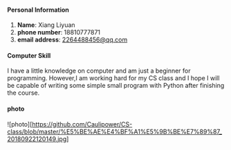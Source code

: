 

#### Personal Information
1. **Name**: Xiang Liyuan
2. **phone number**: 18810777871
3. **email address**: 2264488456@qq.com

#### Computer Skill
I have a little knowledge on computer and am just a beginner for programming. However,I am working hard for my CS class and I hope I will be capable of writing some simple small program with Python after finishing the course.

#### photo
![photo][https://github.com/Caulipower/CS-class/blob/master/%E5%BE%AE%E4%BF%A1%E5%9B%BE%E7%89%87_20180922120149.jpg]
